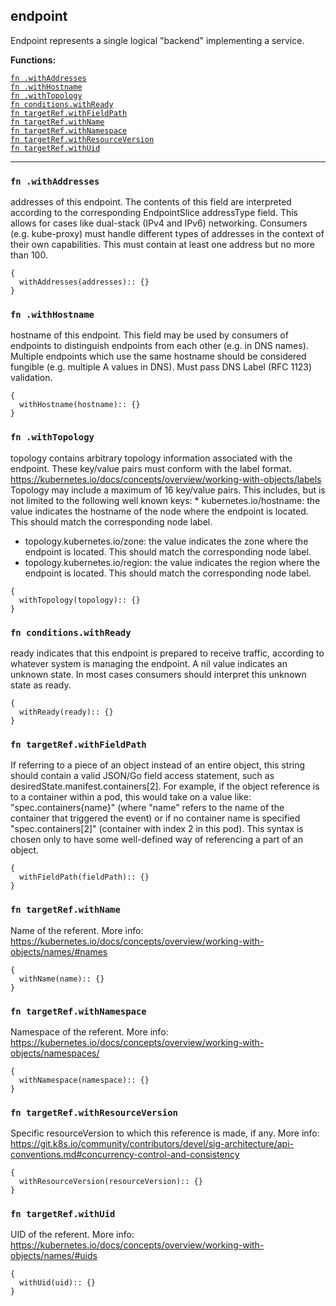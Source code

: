 
## endpoint
Endpoint represents a single logical "backend" implementing a service.

**Functions:**

[`fn .withAddresses`](#fn-withaddresses)  
[`fn .withHostname`](#fn-withhostname)  
[`fn .withTopology`](#fn-withtopology)  
[`fn conditions.withReady`](#fn-conditionswithready)  
[`fn targetRef.withFieldPath`](#fn-targetrefwithfieldpath)  
[`fn targetRef.withName`](#fn-targetrefwithname)  
[`fn targetRef.withNamespace`](#fn-targetrefwithnamespace)  
[`fn targetRef.withResourceVersion`](#fn-targetrefwithresourceversion)  
[`fn targetRef.withUid`](#fn-targetrefwithuid)  

---


### `fn .withAddresses`
addresses of this endpoint. The contents of this field are interpreted according to the corresponding EndpointSlice addressType field. This allows for cases like dual-stack (IPv4 and IPv6) networking. Consumers (e.g. kube-proxy) must handle different types of addresses in the context of their own capabilities. This must contain at least one address but no more than 100.
```jsonnet
{
  withAddresses(addresses):: {}
}
```

### `fn .withHostname`
hostname of this endpoint. This field may be used by consumers of endpoints to distinguish endpoints from each other (e.g. in DNS names). Multiple endpoints which use the same hostname should be considered fungible (e.g. multiple A values in DNS). Must pass DNS Label (RFC 1123) validation.
```jsonnet
{
  withHostname(hostname):: {}
}
```

### `fn .withTopology`
topology contains arbitrary topology information associated with the endpoint. These key/value pairs must conform with the label format. https://kubernetes.io/docs/concepts/overview/working-with-objects/labels Topology may include a maximum of 16 key/value pairs. This includes, but is not limited to the following well known keys: * kubernetes.io/hostname: the value indicates the hostname of the node
  where the endpoint is located. This should match the corresponding
  node label.
* topology.kubernetes.io/zone: the value indicates the zone where the
  endpoint is located. This should match the corresponding node label.
* topology.kubernetes.io/region: the value indicates the region where the
  endpoint is located. This should match the corresponding node label.
```jsonnet
{
  withTopology(topology):: {}
}
```

### `fn conditions.withReady`
ready indicates that this endpoint is prepared to receive traffic, according to whatever system is managing the endpoint. A nil value indicates an unknown state. In most cases consumers should interpret this unknown state as ready.
```jsonnet
{
  withReady(ready):: {}
}
```

### `fn targetRef.withFieldPath`
If referring to a piece of an object instead of an entire object, this string should contain a valid JSON/Go field access statement, such as desiredState.manifest.containers[2]. For example, if the object reference is to a container within a pod, this would take on a value like: "spec.containers{name}" (where "name" refers to the name of the container that triggered the event) or if no container name is specified "spec.containers[2]" (container with index 2 in this pod). This syntax is chosen only to have some well-defined way of referencing a part of an object.
```jsonnet
{
  withFieldPath(fieldPath):: {}
}
```

### `fn targetRef.withName`
Name of the referent. More info: https://kubernetes.io/docs/concepts/overview/working-with-objects/names/#names
```jsonnet
{
  withName(name):: {}
}
```

### `fn targetRef.withNamespace`
Namespace of the referent. More info: https://kubernetes.io/docs/concepts/overview/working-with-objects/namespaces/
```jsonnet
{
  withNamespace(namespace):: {}
}
```

### `fn targetRef.withResourceVersion`
Specific resourceVersion to which this reference is made, if any. More info: https://git.k8s.io/community/contributors/devel/sig-architecture/api-conventions.md#concurrency-control-and-consistency
```jsonnet
{
  withResourceVersion(resourceVersion):: {}
}
```

### `fn targetRef.withUid`
UID of the referent. More info: https://kubernetes.io/docs/concepts/overview/working-with-objects/names/#uids
```jsonnet
{
  withUid(uid):: {}
}
```

